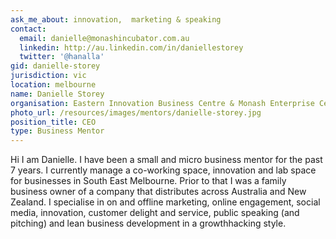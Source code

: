 ```yaml
---
ask_me_about: innovation,  marketing & speaking
contact:
  email: danielle@monashincubator.com.au
  linkedin: http://au.linkedin.com/in/daniellestorey
  twitter: '@hanalla'
gid: danielle-storey
jurisdiction: vic
location: melbourne
name: Danielle Storey
organisation: Eastern Innovation Business Centre & Monash Enterprise Centre
photo_url: /resources/images/mentors/danielle-storey.jpg
position_title: CEO
type: Business Mentor
---
```


Hi I am Danielle. I have been a small and micro business mentor for the past 7 years. I currently manage a co-working space, innovation and lab space for businesses in South East Melbourne. Prior to that I was a family business owner of a company that distributes across Australia and New Zealand.
I specialise in on and offline marketing, online engagement, social media, innovation, customer delight and service, public speaking (and pitching) and lean business development in a growthhacking style.